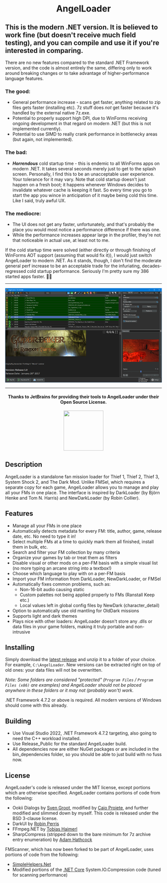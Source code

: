 <h1 align="center">
AngelLoader

## This is the modern .NET version. It is believed to work fine (but doesn't receive much field testing), and you can compile and use it if you're interested in comparing.

There are no new features compared to the standard .NET Framework version, and the code is almost entirely the same, differing only to work around breaking changes or to take advantage of higher-performance language features.

### The good:
- General performance increase - scans get faster, anything related to zip files gets faster (installing etc). 7z stuff does _not_ get faster because it's handled by the external native 7z.exe.
- Potential to properly support high DPI, due to WinForms receiving ongoing development in that regard on modern .NET (but this is not implemented currently).
- Potential to use SIMD to really crank performance in bottlenecky areas (but again, not implemented).

### The bad:
- **_Horrendous_** cold startup time - this is endemic to all WinForms apps on modern .NET. It takes several seconds merely just to get to the splash screen. Personally, I find this to be an unacceptable user experience. Your tolerance for it may vary. Note that cold startup doesn't just happen on a fresh boot; it happens whenever Windows decides to invalidate whatever cache is keeping it fast. So every time you go to start the app you wince in anticipation of it maybe being cold this time. Like I said, truly awful UX.

### The mediocre:
- The UI does not get any faster, unfortunately, and that's probably the place you would most notice a performance difference if there was one.
- While the performance increases appear large in the profiler, they're not that noticeable in actual use, at least not to me.

If the cold startup time were solved (either directly or through finishing of WinForms AOT support (assuming that would fix it)), I would just switch AngelLoader to modern .NET. As it stands, though, I don't find the moderate general perf increase to be an acceptable trade for the infuriating, decades-regressed cold startup performance. Seriously I'm pretty sure my 386 started apps faster. 🤷‍♂️

<hr/>

</h1>
<p align="center"><img src="https://github.com/FenPhoenix/AngelLoader/blob/master/docs/images/main_window_v194_900w.png" /></p>

<hr>
<h4 align="center">
Thanks to JetBrains for providing their tools to AngelLoader under their Open Source License.
</h4>
<p align="center">
<a href="https://jb.gg/OpenSourceSupport"><img src="https://resources.jetbrains.com/storage/products/company/brand/logos/jb_beam.svg" width="128" height="128"/></a>
</p>

## Description
AngelLoader is a standalone fan mission loader for Thief 1, Thief 2, Thief 3, System Shock 2, and The Dark Mod. Unlike FMSel, which requires a separate copy for each game, AngelLoader allows you to manage and play all your FMs in one place. The interface is inspired by DarkLoader (by Björn Henke and Tom N. Harris) and NewDarkLoader (by Robin Collier).

## Features
- Manage all your FMs in one place
- Automatically detects metadata for every FM: title, author, game, release date, etc. No need to type it in!
- Select multiple FMs at a time to quickly mark them all finished, install them in bulk, etc.
- Search and filter your FM collection by many criteria
- Organize your games by tab or treat them as filters
- Disable visual or other mods on a per-FM basis with a simple visual list (no more typing an arcane string into a textbox!)
- Choose which language to play with on a per-FM basis
- Import your FM information from DarkLoader, NewDarkLoader, or FMSel
- Automatically fixes common problems, such as:
  - Non-16-bit audio causing static
  - Custom palettes not being applied properly to FMs (Ranstall Keep etc.)
  - Local values left in global config files by NewDark (character_detail)
- Option to automatically use old mantling for OldDark missions
- Supports light and dark themes
- Plays nice with other loaders: AngelLoader doesn't store any .dlls or data files in your game folders, making it truly portable and non-intrusive

## Installing
Simply download the [latest release](https://github.com/FenPhoenix/AngelLoader/releases) and unzip it to a folder of your choice. For example, `C:\AngelLoader`. New versions can be extracted right on top of old ones: your data files will not be overwritten.

*Note: Some folders are considered "protected" (`Program Files` / `Program Files (x86)` are examples) and AngelLoader should not be placed anywhere in these folders or it may not (probably won't) work.*

.NET Framework 4.7.2 or above is required. All modern versions of Windows should come with this already.

## Building
- Use Visual Studio 2022, .NET Framework 4.7.2 targeting, also going to need the C++ workload installed.
- Use Release_Public for the standard AngelLoader build.
- All dependencies now are either NuGet packages or are included in the bin_dependencies folder, so you should be able to just build with no fuss now.

## License
AngelLoader's code is released under the MIT license, except portions which are otherwise specified.
AngelLoader contains portions of code from the following:
- Ookii Dialogs by [Sven Groot](http://www.ookii.org/software/dialogs/), modified by [Caio Proiete](https://github.com/caioproiete/ookii-dialogs-winforms), and further modified and slimmed down by myself. This code is released under the BSD 3-clause license.
- DarkUI by [Robin Perris](https://github.com/RobinPerris/DarkUI)
- FFmpeg.NET by [Tobias Haimerl](https://github.com/cmxl/FFmpeg.NET)
- SharpCompress (stripped down to the bare minimum for 7z archive entry enumeration) by [Adam Hathcock](https://github.com/adamhathcock/sharpcompress)

FMScanner, which has now been forked to be part of AngelLoader, uses portions of code from the following:
- [SimpleHelpers.Net](https://github.com/khalidsalomao/SimpleHelpers.Net)
- Modified portions of the [.NET Core](https://github.com/dotnet/corefx) System.IO.Compression code (tuned for scanning performance)
